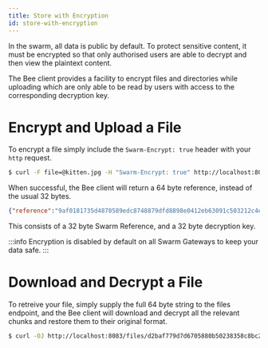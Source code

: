 ```yaml
---
title: Store with Encryption
id: store-with-encryption
---
```


In the swarm, all data is public by default. To protect sensitive content, it must be encrypted so that only authorised users are able to decrypt and then view the plaintext content. 

The Bee client provides a facility to encrypt files and directories while uploading which are only able to be read by users with access to the corresponding decryption key.

# Encrypt and Upload a File

To encrypt a file simply include the `Swarm-Encrypt: true` header with your `http` request.

```sh
$ curl -F file=@kitten.jpg -H "Swarm-Encrypt: true" http://localhost:8080/files
```

When successful, the Bee client will return a 64 byte reference, instead of the usual 32 bytes.

```json
{"reference":"9af0181735d4870589edc8748879dfd8898e0412eb63091c503212c4e23891823c484dcb8102baa7bd84117c5cc0176275efabaefccc9ac4a0e75ba3be9f1605"}
```

This consists of a 32 byte Swarm Reference, and a 32 byte decryption key.

:::info
Encryption is disabled by default on all Swarm Gateways to keep your data safe.
:::

# Download and Decrypt a File

To retreive your file, simply supply the full 64 byte string to the files endpoint, and the Bee client will download and decrypt all the relevant chunks and restore them to their original format.

```sh
$ curl -OJ http://localhost:8083/files/d2baf779d7d6705880b50238358c8bc22e6ffca19995f3a0527c6fb263c5d860
```